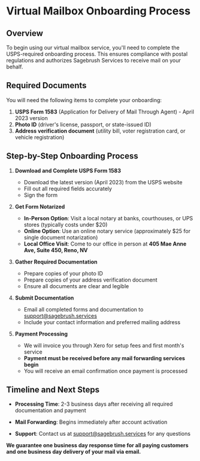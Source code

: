 # Virtual Mailbox Onboarding Process

## Overview

To begin using our virtual mailbox service, you'll need to complete the USPS-required onboarding process. This
ensures compliance with postal regulations and authorizes Sagebrush Services to receive mail on your behalf.

## Required Documents

You will need the following items to complete your onboarding:

1. **USPS Form 1583** (Application for Delivery of Mail Through Agent) - April 2023 version
2. **Photo ID** (driver's license, passport, or state-issued ID)
3. **Address verification document** (utility bill, voter registration card, or vehicle registration)

## Step-by-Step Onboarding Process

1. **Download and Complete USPS Form 1583**
   - Download the latest version (April 2023) from the USPS website
   - Fill out all required fields accurately
   - Sign the form

2. **Get Form Notarized**
   - **In-Person Option**: Visit a local notary at banks, courthouses, or UPS stores (typically costs under $20)
   - **Online Option**: Use an online notary service (approximately $25 for single document notarization)
   - **Local Office Visit**: Come to our office in person at **405 Mae Anne Ave, Suite 450, Reno, NV**

3. **Gather Required Documentation**
   - Prepare copies of your photo ID
   - Prepare copies of your address verification document
   - Ensure all documents are clear and legible

4. **Submit Documentation**
   - Email all completed forms and documentation to [support@sagebrush.services](mailto:support@sagebrush.services)
   - Include your contact information and preferred mailing address

5. **Payment Processing**
   - We will invoice you through Xero for setup fees and first month's service
   - **Payment must be received before any mail forwarding services begin**
   - You will receive an email confirmation once payment is processed

## Timeline and Next Steps

- **Processing Time**: 2-3 business days after receiving all required documentation and payment

- **Mail Forwarding**: Begins immediately after account activation

- **Support**: Contact us at [support@sagebrush.services](mailto:support@sagebrush.services) for any questions

**We guarantee one business day response time for all paying customers and one business day delivery of your mail
via email.**

